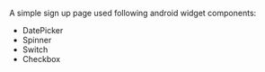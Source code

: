 A simple sign up page used following android widget components:
- DatePicker
- Spinner
- Switch
- Checkbox
